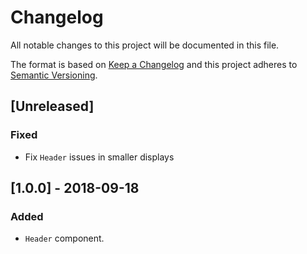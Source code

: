 # Changelog

All notable changes to this project will be documented in this file.

The format is based on [Keep a Changelog](http://keepachangelog.com/en/1.0.0/)
and this project adheres to [Semantic Versioning](http://semver.org/spec/v2.0.0.html).

## [Unreleased]
### Fixed
 - Fix `Header` issues in smaller displays
  
## [1.0.0] - 2018-09-18
### Added
- `Header` component.